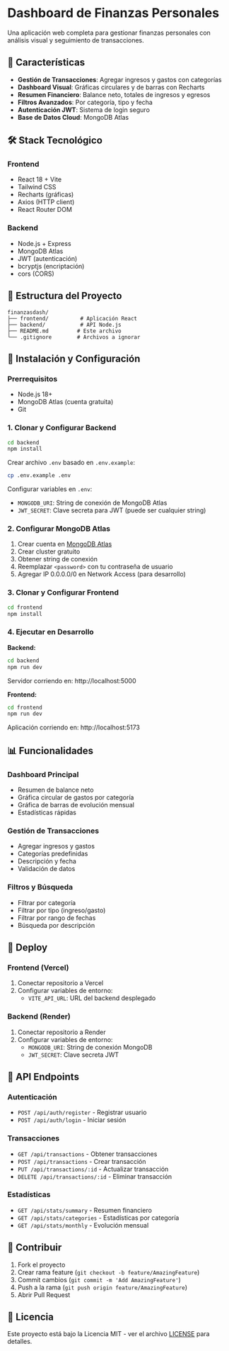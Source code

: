# Dashboard de Finanzas Personales

Una aplicación web completa para gestionar finanzas personales con análisis visual y seguimiento de transacciones.

## 🚀 Características

- **Gestión de Transacciones**: Agregar ingresos y gastos con categorías
- **Dashboard Visual**: Gráficas circulares y de barras con Recharts
- **Resumen Financiero**: Balance neto, totales de ingresos y egresos
- **Filtros Avanzados**: Por categoría, tipo y fecha
- **Autenticación JWT**: Sistema de login seguro
- **Base de Datos Cloud**: MongoDB Atlas

## 🛠️ Stack Tecnológico

### Frontend
- React 18 + Vite
- Tailwind CSS
- Recharts (gráficas)
- Axios (HTTP client)
- React Router DOM

### Backend
- Node.js + Express
- MongoDB Atlas
- JWT (autenticación)
- bcryptjs (encriptación)
- cors (CORS)

## 📁 Estructura del Proyecto

```
finanzasdash/
├── frontend/          # Aplicación React
├── backend/           # API Node.js
├── README.md         # Este archivo
└── .gitignore        # Archivos a ignorar
```

## 🚀 Instalación y Configuración

### Prerrequisitos
- Node.js 18+ 
- MongoDB Atlas (cuenta gratuita)
- Git

### 1. Clonar y Configurar Backend

```bash
cd backend
npm install
```

Crear archivo `.env` basado en `.env.example`:
```bash
cp .env.example .env
```

Configurar variables en `.env`:
- `MONGODB_URI`: String de conexión de MongoDB Atlas
- `JWT_SECRET`: Clave secreta para JWT (puede ser cualquier string)

### 2. Configurar MongoDB Atlas

1. Crear cuenta en [MongoDB Atlas](https://www.mongodb.com/atlas)
2. Crear cluster gratuito
3. Obtener string de conexión
4. Reemplazar `<password>` con tu contraseña de usuario
5. Agregar IP 0.0.0.0/0 en Network Access (para desarrollo)

### 3. Clonar y Configurar Frontend

```bash
cd frontend
npm install
```

### 4. Ejecutar en Desarrollo

**Backend:**
```bash
cd backend
npm run dev
```
Servidor corriendo en: http://localhost:5000

**Frontend:**
```bash
cd frontend
npm run dev
```
Aplicación corriendo en: http://localhost:5173

## 📊 Funcionalidades

### Dashboard Principal
- Resumen de balance neto
- Gráfica circular de gastos por categoría
- Gráfica de barras de evolución mensual
- Estadísticas rápidas

### Gestión de Transacciones
- Agregar ingresos y gastos
- Categorías predefinidas
- Descripción y fecha
- Validación de datos

### Filtros y Búsqueda
- Filtrar por categoría
- Filtrar por tipo (ingreso/gasto)
- Filtrar por rango de fechas
- Búsqueda por descripción

## 🚀 Deploy

### Frontend (Vercel)
1. Conectar repositorio a Vercel
2. Configurar variables de entorno:
   - `VITE_API_URL`: URL del backend desplegado

### Backend (Render)
1. Conectar repositorio a Render
2. Configurar variables de entorno:
   - `MONGODB_URI`: String de conexión MongoDB
   - `JWT_SECRET`: Clave secreta JWT

## 📝 API Endpoints

### Autenticación
- `POST /api/auth/register` - Registrar usuario
- `POST /api/auth/login` - Iniciar sesión

### Transacciones
- `GET /api/transactions` - Obtener transacciones
- `POST /api/transactions` - Crear transacción
- `PUT /api/transactions/:id` - Actualizar transacción
- `DELETE /api/transactions/:id` - Eliminar transacción

### Estadísticas
- `GET /api/stats/summary` - Resumen financiero
- `GET /api/stats/categories` - Estadísticas por categoría
- `GET /api/stats/monthly` - Evolución mensual

## 🤝 Contribuir

1. Fork el proyecto
2. Crear rama feature (`git checkout -b feature/AmazingFeature`)
3. Commit cambios (`git commit -m 'Add AmazingFeature'`)
4. Push a la rama (`git push origin feature/AmazingFeature`)
5. Abrir Pull Request

## 📄 Licencia

Este proyecto está bajo la Licencia MIT - ver el archivo [LICENSE](LICENSE) para detalles. 

